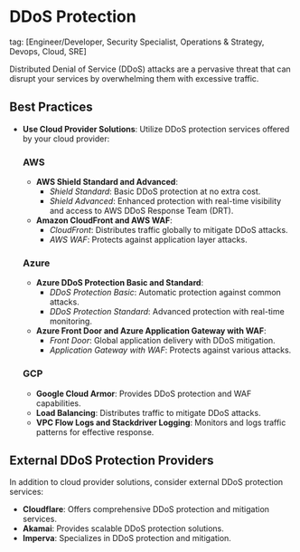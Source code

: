 # DDoS Protection
tag: [Engineer/Developer, Security Specialist, Operations & Strategy, Devops, Cloud, SRE]

Distributed Denial of Service (DDoS) attacks are a pervasive threat that can disrupt your services by overwhelming them with excessive traffic.

## Best Practices

- **Use Cloud Provider Solutions**: Utilize DDoS protection services offered by your cloud provider:

    ### AWS
    - **AWS Shield Standard and Advanced**:
        - *Shield Standard*: Basic DDoS protection at no extra cost.
        - *Shield Advanced*: Enhanced protection with real-time visibility and access to AWS DDoS Response Team (DRT).
    - **Amazon CloudFront and AWS WAF**:
        - *CloudFront*: Distributes traffic globally to mitigate DDoS attacks.
        - *AWS WAF*: Protects against application layer attacks.

    ### Azure
    - **Azure DDoS Protection Basic and Standard**:
        - *DDoS Protection Basic*: Automatic protection against common attacks.
        - *DDoS Protection Standard*: Advanced protection with real-time monitoring.
    - **Azure Front Door and Azure Application Gateway with WAF**:
        - *Front Door*: Global application delivery with DDoS mitigation.
        - *Application Gateway with WAF*: Protects against various attacks.

    ### GCP
    - **Google Cloud Armor**: Provides DDoS protection and WAF capabilities.
    - **Load Balancing**: Distributes traffic to mitigate DDoS attacks.
    - **VPC Flow Logs and Stackdriver Logging**: Monitors and logs traffic patterns for effective response.

## External DDoS Protection Providers

In addition to cloud provider solutions, consider external DDoS protection services:

- **Cloudflare**: Offers comprehensive DDoS protection and mitigation services.
- **Akamai**: Provides scalable DDoS protection solutions.
- **Imperva**: Specializes in DDoS protection and mitigation.
